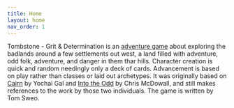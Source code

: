 ```yaml
---
title: Home
layout: home
nav_order: 1
---
```


Tombstone - Grit & Determination is an [adventure game](http://questingblog.com/adventure-game-vs-osr/) about exploring the badlands around a few settlements out west, a land filled with adventure, odd folk, adventure, and danger in them thar hills. Character creation is quick and random needingly only a deck of cards. Advancement is based on play rather than classes or laid out archetypes. It was originally based on [Cairn](https://cairnrpg.com/) by Yochai Gal and [Into the Odd](https://freeleaguepublishing.com/shop/into-the-odd/) by Chris McDowall, and still makes references to the work by those two individuals. The game is written by Tom Sweo.	

[Just the Docs]: https://just-the-docs.github.io/just-the-docs/
[GitHub Pages]: https://docs.github.com/en/pages
[README]: https://github.com/just-the-docs/just-the-docs-template/blob/main/README.md
[Jekyll]: https://jekyllrb.com
[GitHub Pages / Actions workflow]: https://github.blog/changelog/2022-07-27-github-pages-custom-github-actions-workflows-beta/
[use this template]: https://github.com/just-the-docs/just-the-docs-template/generate
